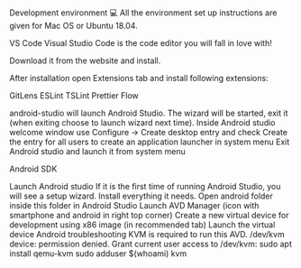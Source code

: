 Development environment 💻
All the environment set up instructions are given for Mac OS or Ubuntu 18.04.

VS Code
Visual Studio Code is the code editor you will fall in love with!

Download it from the website and install.

After installation open Extensions tab and install following extensions:

GitLens
ESLint
TSLint
Prettier
Flow



android-studio will launch Android Studio. The wizard will be started, exit it (when exiting choose to launch wizard next time).
Inside Android studio welcome window use Configure -> Create desktop entry and check Create the entry for all users to create an application launcher in system menu
Exit Android studio and launch it from system menu

Android SDK

Launch Android studio
If it is the first time of running Android Studio, you will see a setup wizard. Install everything it needs.
Open android folder inside this folder in Android Studio
Launch AVD Manager (icon with smartphone and android in right top corner)
Create a new virtual device for development using x86 image (in recommended tab)
Launch the virtual device
Android troubleshooting
KVM is required to run this AVD. /dev/kvm device: permission denied. Grant current user access to /dev/kvm:
sudo apt install qemu-kvm sudo adduser $(whoami) kvm
